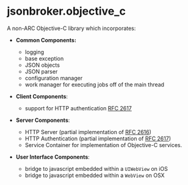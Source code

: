 jsonbroker.objective_c
======================


A non-ARC Objective-C library  which incorporates:

* __Common Components:__
	* logging
	* base exception
	* JSON objects 
	* JSON parser
	* configuration manager
	* work manager for executing jobs off of the main thread
	
* __Client Components__:
	* support for HTTP authentication [RFC 2617](http://www.ietf.org/rfc/rfc2617.txt)
	
	
* __Server Components__:
	* HTTP Server (partial implementation of [RFC 2616](http://www.w3.org/Protocols/rfc2616/rfc2616.html))
	* HTTP Authentication (partial implementation of [RFC 2617](http://www.ietf.org/rfc/rfc2617.txt))
	* Service Container for implementation of Objective-C services.
	
	
* __User Interface Components__:
	* bridge to javascript embedded within a `UIWebView` on iOS  
	* bridge to javascript embedded within a `WebView` on OSX